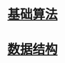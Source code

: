 # [基础算法](_posts/学习笔记/算法学习笔记/基础算法/2022-11-04-基础算法汇总.md)

# [数据结构](_posts/学习笔记/算法学习笔记/数据结构/2022-12-23-数据结构汇总.md)

